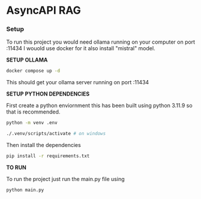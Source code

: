 # AsyncAPI RAG

### Setup
To run this project you would need ollama running on your computer on port :11434 I wouold use docker for it also install "mistral" model. 

**SETUP OLLAMA**

```bash
docker compose up -d 
```

This should get your ollama server running on port :11434

**SETUP PYTHON DEPENDENCIES**

First create a python enviornment this has been built using python 3.11.9 so that is recommended. 

```bash
python -m venv .env

./.venv/scripts/activate # on windows
```

Then install the dependencies 

```bash
pip install -r requirements.txt
```

**TO RUN**

To run the project just run the main.py file using 

```bash
python main.py
```
